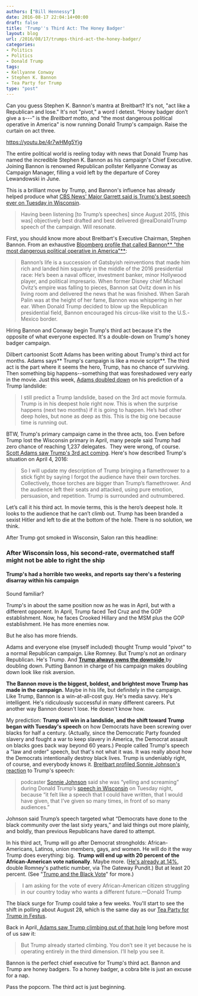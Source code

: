 ```yaml
---
authors: ["Bill Hennessy"]
date: 2016-08-17 22:04:14+00:00
draft: false
title: 'Trump''s Third Act: The Honey Badger'
layout: blog
url: /2016/08/17/trumps-third-act-the-honey-badger/
categories:
- Politics
- Politics
- Donald Trump
tags:
- Kellyanne Conway
- Stephen K. Bannon
- Tea Party for Trump
type: "post"
---
```


Can you guess Stephen K. Bannon's mantra at Breitbart? It's not, "act like a Republican and lose." It's not "pivot," a word I detest. “Honey badger don’t give a s---” is the _Breitbart_ motto, and "the most dangerous political operative in America" is now running Donald Trump's campaign. Raise the curtain on act three.

https://youtu.be/4r7wHMg5Yjg

The entire political world is reeling today with news that Donald Trump has named the incredible Stephen K. Bannon as his campaign's Chief Executive. Joining Bannon is renowned Republican pollster Kellyanne Conway as Campaign Manager, filling a void left by the departure of Corey Lewandowski in June.

This is a brilliant move by Trump, and Bannon's influence has already helped produce what [CBS News' Major Garrett said is Trump's best speech ever on Tuesday in Wisconsin](https://www.breitbart.com/big-government/2016/08/17/donald-trump-move-two-strongest-speeches-campaign/).



> Having been listening [to Trump’s speeches] since August 2015, [this was] objectively best drafted and best delivered @realDonaldTrump speech of the campaign. Will resonate.



First, you should know more about Breitbart's Executive Chairman, Stephen Bannon. From an exhaustive [Bloomberg profile that called Bannon** "the most dangerous political operative in America"**](https://www.bloomberg.com/politics/graphics/2015-steve-bannon/):



> Bannon’s life is a succession of Gatsbyish reinventions that made him rich and landed him squarely in the middle of the 2016 presidential race: He’s been a naval officer, investment banker, minor Hollywood player, and political impresario. When former Disney chief Michael Ovitz’s empire was falling to pieces, Bannon sat Ovitz down in his living room and delivered the news that he was finished. When Sarah Palin was at the height of her fame, Bannon was whispering in her ear. When Donald Trump decided to blow up the Republican presidential field, Bannon encouraged his circus-like visit to the U.S.-Mexico border.



Hiring Bannon and Conway begin Trump's third act because it's the opposite of what everyone expected. It's a double-down on Trump's honey badger campaign.

Dilbert cartoonist Scott Adams has been writing about Trump's third act for months. Adams says** Trump's campaign is like a movie script**. The third act is the part where it seems the hero, Trump, has no chance of surviving. Then something big happens--something that was foreshadowed very early in the movie. Just this week, [Adams doubled down](https://blog.dilbert.com/post/148949796271/polls-and-the-bs-detector) on his prediction of a Trump landslide:



> I still predict a Trump landslide, based on the 3rd act movie formula. Trump is in his deepest hole right now. This is when the surprise happens (next two months) if it is going to happen. He’s had other deep holes, but none as deep as this. This is the big one because time is running out.



BTW, Trump's primary campaign came in the three acts, too. Even before Trump lost the Wisconsin primary in April, many people said Trump had zero chance of reaching 1,237 delegates.  They were wrong, of course. [Scott Adams saw Trump's 3rd act coming](https://blog.dilbert.com/post/142241536401/derailing-the-trump-train). Here's how described Trump's situation on April 4, 2016:



> So I will update my description of Trump bringing a flamethrower to a stick fight by saying I forgot the audience have their own torches. Collectively, those torches are bigger than Trump’s flamethrower. And the audience left their seats and attacked, using pure emotion, persuasion, and repetition. Trump is surrounded and outnumbered.

Let’s call it his third act. In movie terms, this is the hero’s deepest hole. It looks to the audience that he can’t climb out. Trump has been branded a sexist Hitler and left to die at the bottom of the hole. There is no solution, we think.



After Trump got smoked in Wisconsin, Salon ran this headline:



### After Wisconsin loss, his second-rate, overmatched staff might not be able to right the ship





#### Trump's had a horrible two weeks, and reports say there's a festering disarray within his campaign



Sound familiar?

Trump's in about the same position now as he was in April, but with a different opponent. In April, Trump faced Ted Cruz and the GOP establishment. Now, he faces Crooked Hillary and the MSM plus the GOP establishment. He has more enemies now.

But he also has more friends.

Adams and everyone else (myself included) thought Trump would "pivot" to a normal Republican campaign. Like Romney. But Trump's not an ordinary Republican. He's Trump. And [**Trump always owns the downside** ](https://theconservativetreehouse.com/2016/05/01/why-is-donald-trump-so-formidable-perhaps-because-he-owns-the-downside-2/)by doubling down. Putting Bannon in charge of his campaign makes doubling down look like risk aversion.

**The Bannon move is the biggest, boldest, and brightest move Trump has made in the campaign.** Maybe in his life, but definitely in the campaign. Like Trump, Bannon is a win-at-all-cost guy. He's media savvy. He's intelligent. He's ridiculously successful in many different careers. Put another way Bannon doesn't lose. He doesn't know how.

My prediction: **Trump will win in a landslide, and the shift toward Trump began with Tuesday's speech** on how Democrats have been screwing over blacks for half a century. (Actually, since the Democratic Party founded slavery and fought a war to keep slavery in America, the Democrat assault on blacks goes back way beyond 60 years.) People called Trump's speech a "law and order" speech, but that's not what it was. It was really about how the Democrats intentionally destroy black lives. Trump is undeniably right, of course, and everybody knows it. [Breitbart profiled Sonnie Johnson's reaction](https://www.breitbart.com/radio/2016/08/17/sonnie-johnson-trump-speech-laid-democrats-done-black-community-last-sixty-years/) to Trump's speech:



> podcaster [Sonnie Johnson](https://didshesaythat.com/) said she was “yelling and screaming” during Donald Trump’s [speech in Wisconsin](https://www.jsonline.com/story/news/politics/elections/2016/08/16/trump-addresses-milwaukee-unrest/88864016/) on Tuesday night, because “it felt like a speech that I could have written, that I would have given, that I’ve given so many times, in front of so many audiences.”

Johnson said Trump’s speech targeted what “Democrats have done to the black community over the last sixty years,” and laid things out more plainly, and boldly, than previous Republicans have dared to attempt.



In his third act, Trump will go after Democrat strongholds: African-Americans, Latinos, union members, gays, and women. He will do it the way Trump does everything: big.  **Trump will end up with 20 percent of the African-American vote nationally**. Maybe more. ([He's already at 14%](https://www.thegatewaypundit.com/2016/08/dems-crisis-la-times-poll-shows-trump-surging-african-americans/), double Romney's pathetic number, via The Gateway Pundit.) But at least 20 percent. (See "[Trump and the Black Vote](https://www.google.com/search?client=safari&rls=en&q=Trump+and+the+Black+Vote&ie=UTF-8&oe=UTF-8)" for more.)



>  I am asking for the vote of every African-American citizen struggling in our country today who wants a different future.—Donald Trump



The black surge for Trump could take a few weeks. You'll start to see the shift in polling about August 28, which is the same day as our [Tea Party for Trump in Festus](https://hennessysview.com/2016/08/17/jamie-allman-featured-speaker-at-tea-party-for-trump-august-28/).

Back in April,[ Adams saw Trump climbing out of that hole](https://blog.dilbert.com/post/142241536401/derailing-the-trump-train) long before most of us saw it:



> But Trump already started climbing. You don’t see it yet because he is operating entirely in the third dimension. I’ll help you see it.



Bannon is the perfect chief executive for Trump's third act. Bannon and Trump are honey badgers. To a honey badger, a cobra bite is just an excuse for a nap.

Pass the popcorn. The third act is just beginning.

